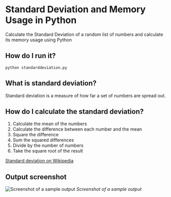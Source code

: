 # Standard Deviation and Memory Usage in Python
 
Calculate the Standard Deviation of a random list of numbers and calculate its memory usage using Python

## How do I run it?
`python standarddeviation.py`

## What is standard deviation?
Standard deviation is a measure of how far a set of numbers are spread out.

## How do I calculate the standard deviation?

1. Calculate the mean of the numbers
2. Calculate the difference between each number and the mean
3. Square the difference
4. Sum the squared differences
5. Divide by the number of numbers
6. Take the square root of the result

[Standard deviation on Wikipedia](https://en.wikipedia.org/wiki/Standard_deviation)


## Output screenshot

![Screenshot of a sample output](https://i.imgur.com/NLwK7Nl.png)
*Screenshot of a sample output*